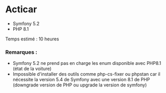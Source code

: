 # Acticar

- Symfony 5.2 
- PHP 8.1

Temps estimé : 10 heures

### Remarques :
- Symfony 5.2 ne prend pas en charge les enum disponible avec PHP8.1 (état de la voiture)
- Impossible d'installer des outils comme php-cs-fixer ou phpstan car il nécessite la version 5.4 de Symfony avec une version 8.1 de PHP (downgrade version de PHP ou upgrade la version de symfony)